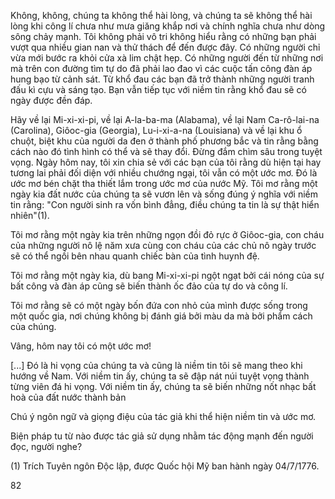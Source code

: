 Không, không, chúng ta không thể hài lòng, và chúng ta sẽ không thể hài lòng khi công lí chưa như mưa giăng khắp nơi và chính nghĩa chưa như dòng sông chảy mạnh. Tôi không phải vô tri không hiểu rằng có những bạn phải vượt qua nhiều gian nan và thử thách để đến được đây. Có những người chỉ vừa mới bước ra khỏi cửa xà lim chật hẹp. Có những người đến từ những nơi mà trên con đường tìm tự do đã phải lao đao vì các cuộc tấn công đàn áp hung bạo từ cảnh sát. Từ khổ đau các bạn đã trở thành những người tranh đấu kì cựu và sáng tạo. Bạn vẫn tiếp tục với niềm tin rằng khổ đau sẽ có ngày được đền đáp.

Hãy về lại Mi-xi-xi-pi, về lại A-la-ba-ma (Alabama), về lại Nam Ca-rô-lai-na (Carolina), Giôoc-gia (Georgia), Lu-i-xi-a-na (Louisiana) và về lại khu ổ chuột, biệt khu của người da đen ở thành phố phương bắc và tin rằng bằng cách nào đó tình hình có thể và sẽ thay đổi. Đừng đắm chìm sâu trong tuyệt vọng. Ngày hôm nay, tôi xin chia sẻ với các bạn của tôi rằng dù hiện tại hay tương lai phải đối diện với nhiều chướng ngại, tôi vẫn có một ước mơ. Đó là ước mơ bén chặt tha thiết lắm trong ước mơ của nước Mỹ. Tôi mơ rằng một ngày kia đất nước của chúng ta sẽ vươn lên và sống đúng ý nghĩa với niềm tin rằng: "Con người sinh ra vốn bình đẳng, điều chúng ta tin là sự thật hiển nhiên"(1).

Tôi mơ rằng một ngày kia trên những ngọn đồi đỏ rực ở Giôoc-gia, con cháu của những người nô lệ năm xưa cùng con cháu của các chủ nô ngày trước sẽ có thể ngồi bên nhau quanh chiếc bàn của tình huynh đệ.

Tôi mơ rằng một ngày kia, dù bang Mi-xi-xi-pi ngột ngạt bởi cái nóng của sự bất công và đàn áp cũng sẽ biến thành ốc đảo của tự do và công lí.

Tôi mơ rằng sẽ có một ngày bốn đứa con nhỏ của mình được sống trong một quốc gia, nơi chúng không bị đánh giá bởi màu da mà bởi phẩm cách của chúng.

Vâng, hôm nay tôi có một ước mơ!

[...] Đó là hi vọng của chúng ta và cũng là niềm tin tôi sẽ mang theo khi hướng về Nam. Với niềm tin ấy, chúng ta sẽ đập nát núi tuyệt vọng thành từng viên đá hi vọng. Với niềm tin ấy, chúng ta sẽ biến những nốt nhạc bất hoà của đất nước thành bản

Chú ý ngôn ngữ và giọng điệu của tác giả khi thể hiện niềm tin và ước mơ.

Biện pháp tu từ nào được tác giả sử dụng nhằm tác động mạnh đến người đọc, người nghe?

(1) Trích Tuyên ngôn Độc lập, được Quốc hội Mỹ ban hành ngày 04/7/1776.

82